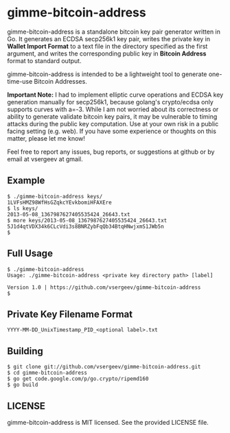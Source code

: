 gimme-bitcoin-address
=====================

gimme-bitcoin-address is a standalone bitcoin key pair generator written in Go.
It generates an ECDSA secp256k1 key pair, writes the private key in **Wallet
Import Format** to a text file in the directory specified as the first
argument, and writes the corresponding public key in **Bitcoin Address** format
to standard output.

gimme-bitcoin-address is intended to be a lightweight tool to generate
one-time-use Bitcoin Addresses.

**Important Note:** I had to implement elliptic curve operations and ECDSA key
generation manually for secp256k1, because golang's crypto/ecdsa only supports
curves with a=-3. While I am not worried about its correctness or ability to
generate validate bitcoin key pairs, it may be vulnerable to timing attacks
during the public key computation. Use at your own risk in a public facing
setting (e.g.  web). If you have some experience or thoughts on this matter,
please let me know!

Feel free to report any issues, bug reports, or suggestions at github or by
email at vsergeev at gmail.

Example
-------

    $ ./gimme-bitcoin-address keys/
    1LVFsHMZ98WfHsGZqkcYEvkbomiHFAXEre
    $ ls keys/
    2013-05-08_1367987627405535424_26643.txt
    $ more keys/2013-05-08_1367987627405535424_26643.txt
    5J1d4qtVDX34k6CLcVdi3s8BNRZybFqQb34BtqHNwjxmS1JWb5n
    $

Full Usage
----------

    $ ./gimme-bitcoin-address
    Usage: ./gimme-bitcoin-address <private key directory path> [label]

    Version 1.0 | https://github.com/vsergeev/gimme-bitcoin-address
    $

Private Key Filename Format
---------------------------

    YYYY-MM-DD_UnixTimestamp_PID_<optional label>.txt

Building
--------

    $ git clone git://github.com/vsergeev/gimme-bitcoin-address.git
    $ cd gimme-bitcoin-address
    $ go get code.google.com/p/go.crypto/ripemd160
    $ go build


LICENSE
-------

gimme-bitcoin-address is MIT licensed. See the provided LICENSE file.

